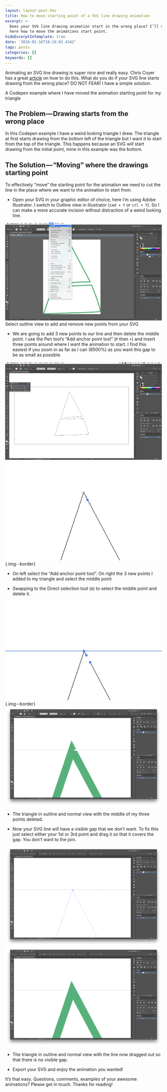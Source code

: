 ```yaml
---
layout: layout-post.hbs
title: How to move starting point of a SVG line drawing animation
excerpt: >-
  Does your SVG line drawing animation start in the wrong place? I’ll show you
  here how to move the animations start point.
hideExcerptInTemplate: true  
date: '2018-01-16T18:16:02.434Z'
tags: posts
categories: []
keywords: []
---
```


Animating an SVG line drawing is super nice and really easy. Chris Coyer has a great [article](https://css-tricks.com/svg-line-animation-works/) on how to do this. What do you do if your SVG line starts drawing from the wrong place? DO NOT FEAR! I have a simple solution.

A Codepen example where I have moved the animation starting point for my triangle

## The Problem — Drawing starts from the wrong place

In this Codepen example I have a weird looking triangle I drew. The triangle at first starts drawing from the bottom left of the triangle but I want it to start from the top of the triangle. This happens because an SVG will start drawing from the initial point, mine in this example was the bottom.

## The Solution — “Moving” where the drawings starting point

To effectively “move” the starting point for the animation we need to cut the line in the place where we want to the animation to start from.

*   Open your SVG in your graphic editor of choice, here I’m using Adobe Illustrator. I switch to Outline view in illustrator (`cmd + Y` or `ctl + Y`). So I can make a more accurate incision without distraction of a weird looking line.

![Select outline view to add and remove new points from your SVG](/assets/img/1__NHqaZnYGy46fA1O5buvjvA.png)
Select outline view to add and remove new points from your SVG

*   We are going to add 3 new points to our line and then delete the middle point. I use the Pen tool’s “Add anchor point tool” (`P` then `+`) and insert three points around where I want the animation to start. I find this easiest if you zoom in as far as I can (8500%) as you want this gap to be as small as possible.

![](/assets/img/1__Y__B__SpqD0zZSRU5aH__AyQQ.png)
![On left select the “Add anchor point tool”. On right the 3 new points I added to my triangle and select the middle point](/assets/img/1__8MZkjh3h7rENLR4fkPhUVA.jpeg){.img--border}
* On left select the “Add anchor point tool”. On right the 3 new points I added to my triangle and select the middle point

*   Swapping to the Direct selection tool (`A`) to select the middle point and delete it.

![](/assets/img/1__EcLChxXfwy25dS0MUlnnjg.jpeg){.img--border}
![The triangle in outline and normal view with the middle of my three points deleted.](/assets/img/1__hVtho8NLDicxS8Jpjlu1uQ.png)
* The triangle in outline and normal view with the middle of my three points deleted.

*   Now your SVG line will have a visible gap that we don’t want. To fix this just select either your 1st or 3rd point and drag it so that it covers the gap. You don’t want to the join.

![](/assets/img/1____vQ__LrG5__fwwuJrz8pSYSQ.png)
![The triangle in outline and normal view with the line now dragged out so that there is no visible gap.](/assets/img/1__iescGS9TaBp5PPJBuIamvg.png)
* The triangle in outline and normal view with the line now dragged out so that there is no visible gap.

*   Export your SVG and enjoy the animation you wanted!

It’s that easy. Questions, comments, examples of your awesome animations? Please get in touch. Thanks for reading!